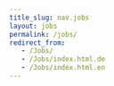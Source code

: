```yaml
---
title_slug: nav.jobs
layout: jobs
permalink: /jobs/
redirect_from:
   - /Jobs/
   - /Jobs/index.html.de
   - /Jobs/index.html.en
---
```

